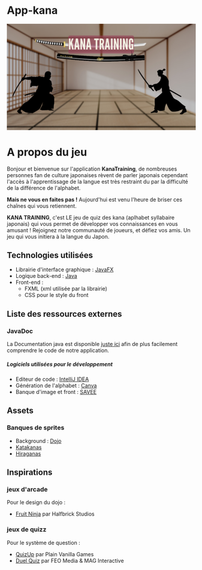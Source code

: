 # App-kana

![homePageImage](https://github.com/florianLopitaux/app-kana/blob/feature-JavaCore/src/main/resources/fr/projectGroup/appkana/img/bg_appkana.png)

# A propos du jeu

Bonjour et bienvenue sur l'application **KanaTraining**,
de nombreuses personnes fan de culture japonaises rèvent de parler japonais cependant l'accès à l'apprentissage de la
langue est très restraint du par la difficulté de la différence de l'alphabet.

**Mais ne vous en faites pas !** Aujourd'hui est venu l'heure de briser ces chaînes  qui vous retiennent.

**KANA TRAINING**, c'est LE jeu de quiz des kana (aplhabet syllabaire japonais) qui vous permet de développer vos
connaissances en vous amusant ! Rejoignez notre communauté de joueurs, et défiez vos amis.
Un jeu qui vous initiera à la langue du Japon.

## Technologies utilisées

- Librairie d'interface graphique : [JavaFX](https://openjfx.io/)
- Logique back-end : [Java](https://www.java.com/fr/)
- Front-end :
    - FXML (xml utilisée par la librairie)
    - CSS pour le style du front


## Liste des ressources externes

### JavaDoc

La Documentation java est disponible [juste ici](https://florianlopitaux.github.io/app-kana/JavaDoc) afin de plus
facilement comprendre le code de notre application.

##### Logiciels utilisées pour le développement

- Editeur de code : [IntelliJ IDEA](https://www.jetbrains.com/idea/download/#section=linux)
- Génération de l'alphabet : [Canva](https://www.canva.com)
- Banque d'image et front : [SAVEE](https://www.savee.it)
   

## Assets

### Banques de sprites

- Background : [Dojo](https://github.com/florianLopitaux/app-kana/blob/feature-JavaCore/src/main/resources/fr/projectGroup/appkana/img/bg_appkana.png)
- [Katakanas](https://github.com/florianLopitaux/app-kana/tree/feature-JavaCore/src/main/resources/fr/projectGroup/appkana/img/katakana)
- [Hiraganas](https://github.com/florianLopitaux/app-kana/tree/feature-JavaCore/src/main/resources/fr/projectGroup/appkana/img/hiragana)

## Inspirations

### jeux d'arcade

Pour le design du dojo :     
- [Fruit Ninja](https://fr.wikipedia.org/wiki/Fruit_Ninja) par Halfbrick Studios

### jeux de quizz

Pour le système de question :  
- [QuizUp](https://fr.wikipedia.org/wiki/QuizUp) par Plain Vanilla Games  
- [Duel Quiz](https://fr.wikipedia.org/wiki/Duel_Quiz) par FEO Media & MAG Interactive 

